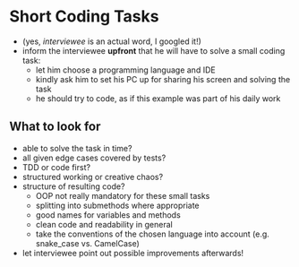 # Short Coding Tasks

- (yes, _interviewee_ is an actual word, I googled it!)
- inform the interviewee **upfront** that he will have to solve a small coding task:
  - let him choose a programming language and IDE
  - kindly ask him to set his PC up for sharing his screen and solving the task
  - he should try to code, as if this example was part of his daily work

## What to look for

- able to solve the task in time?
- all given edge cases covered by tests?
- TDD or code first?
- structured working or creative chaos?
- structure of resulting code?
  - OOP not really mandatory for these small tasks
  - splitting into submethods where appropriate
  - good names for variables and methods
  - clean code and readability in general
  - take the conventions of the chosen language into account (e.g. snake_case vs. CamelCase)
- let interviewee point out possible improvements afterwards!
